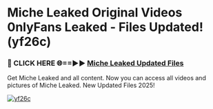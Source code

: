 # Miche Leaked Original Videos 0nlyFans Leaked - Files Updated! (yf26c)

<h3>🔴 CLICK HERE 🌐==►► <a href="https://tinyurl.com/ehrbuxhb" rel="nofollow">Miche Leaked Updated Files</a></h3>

Get Miche Leaked and all content. Now you can access all videos and pictures of Miche Leaked. New Updated Files 2025!

[![yf26c](https://i.imgur.com/lVYEuWS.gif)](https://tinyurl.com/ehrbuxhb)
